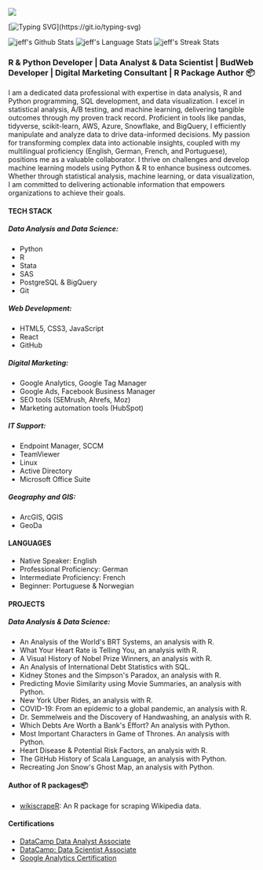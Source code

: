 ![](https://komarev.com/ghpvc/?username=jeffreyohene&label=PROFILE+VIEWS)

[![Typing SVG](https://readme-typing-svg.herokuapp.com?color=%2336BCF7&center=true&vCenter=true&width=1000&lines=Hi!;+Hallo!;+Salut!;+Here+is+jeff⭐;+Welcome+to+my+profile!;+Wilkommen+auf+meinem+Profil!;Bienvenue+sur+mon+profil!;I+am+a+Data+Analyst+with+over+3+years+of+programming+experience.;I+am+always+learning+new+things.+;You+can+find+my+portfolio+projects+in+my+repos.;I+would+love+your+feedback+or+questions+and+suggestions!)](https://git.io/typing-svg)



![jeff's Github Stats](https://github-readme-stats.vercel.app/api?username=jeffreyohene&show_icons=true&include_all_commits=true)
![jeff's Language Stats](https://github-readme-stats.vercel.app/api/top-langs/?username=jeffreyohene&layout=compact)
![jeff's Streak Stats](https://github-readme-streak-stats.herokuapp.com/?user=jeffreyohene&layout=compact)

### R & Python Developer | Data Analyst & Data Scientist | BudWeb Developer | Digital Marketing Consultant | R Package Author 📦

I am a dedicated data professional with expertise in data analysis, R and Python programming, SQL development, and data visualization. I excel in statistical analysis, A/B testing, and machine learning, delivering tangible outcomes through my proven track record. Proficient in tools like pandas, tidyverse, scikit-learn, AWS, Azure, Snowflake, and BigQuery, I efficiently manipulate and analyze data to drive data-informed decisions. My passion for transforming complex data into actionable insights, coupled with my multilingual proficiency (English, German, French, and Portuguese), positions me as a valuable collaborator. I thrive on challenges and develop machine learning models using Python & R to enhance business outcomes. Whether through statistical analysis, machine learning, or data visualization, I am committed to delivering actionable information that empowers organizations to achieve their goals.

####  TECH STACK

##### Data Analysis and Data Science:
- Python
- R
- Stata
- SAS
- PostgreSQL & BigQuery
- Git

##### Web Development:
- HTML5, CSS3, JavaScript
- React
- GitHub

##### Digital Marketing:
- Google Analytics, Google Tag Manager
- Google Ads, Facebook Business Manager
- SEO tools (SEMrush, Ahrefs, Moz)
- Marketing automation tools (HubSpot)

##### IT Support:
- Endpoint Manager, SCCM
- TeamViewer
- Linux
- Active Directory
- Microsoft Office Suite

##### Geography and GIS:
- ArcGIS, QGIS
- GeoDa

#### LANGUAGES
- Native Speaker: English
- Professional Proficiency: German
- Intermediate Proficiency: French
- Beginner: Portuguese & Norwegian

#### PROJECTS

##### Data Analysis & Data Science:
- An Analysis of the World's BRT Systems, an analysis with R.
- What Your Heart Rate is Telling You, an analysis with R.
- A Visual History of Nobel Prize Winners, an analysis with R.
- An Analysis of International Debt Statistics with SQL.
- Kidney Stones and the Simpson's Paradox, an analysis with R.
- Predicting Movie Similarity using Movie Summaries, an analysis with Python.
- New York Uber Rides, an analysis with R.
- COVID-19: From an epidemic to a global pandemic, an analysis with R.
- Dr. Semmelweis and the Discovery of Handwashing, an analysis with R.
- Which Debts Are Worth a Bank's Effort? An analysis with Python.
- Most Important Characters in Game of Thrones. An analysis with Python.
- Heart Disease & Potential Risk Factors, an analysis with R.
- The GitHub History of Scala Language, an analysis with Python.
- Recreating Jon Snow's Ghost Map, an analysis with Python.

#### Author of R packages📦
- [wikiscrapeR](https://github.com/jeffreyohene/wikiscrapeR): An R package for scraping Wikipedia data.

#### Certifications
- [DataCamp Data Analyst Associate](https://www.datacamp.com/certificate/DAA0019020549461)
- [DataCamp: Data Scientist Associate](https://www.datacamp.com/certificate/DSA0012251216621)
- [Google Analytics Certification](https://skillshop.credential.net/32228f1d-a934-4ee9-bae6-5fa449f2255a)

